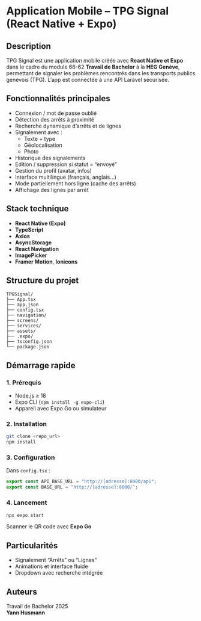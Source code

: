 # Application Mobile – TPG Signal (React Native + Expo)

## Description
TPG Signal est une application mobile créée avec **React Native et Expo** dans le cadre du module 66-62 **Travail de Bachelor** à la **HEG Genève**, permettant de signaler les problèmes rencontrés dans les transports publics genevois (TPG). L’app est connectée à une API Laravel sécurisée.

## Fonctionnalités principales

- Connexion / mot de passe oublié
- Détection des arrêts à proximité
- Recherche dynamique d’arrêts et de lignes
- Signalement avec :
  - Texte + type
  - Géolocalisation
  - Photo
- Historique des signalements
- Edition / suppression si statut = “envoyé”
- Gestion du profil (avatar, infos)
- Interface multilingue (français, anglais…)
- Mode partiellement hors ligne (cache des arrêts)
- Affichage des lignes par arrêt

## Stack technique

- **React Native (Expo)**
- **TypeScript**
- **Axios**
- **AsyncStorage**
- **React Navigation**
- **ImagePicker**
- **Framer Motion**, **Ionicons**

## Structure du projet

```
TPGSignal/
├── App.tsx
├── app.json
├── config.tsx
├── navigation/
├── screens/
├── services/
├── assets/
├── .expo/
├── tsconfig.json
└── package.json
```

## Démarrage rapide

### 1. Prérequis

- Node.js ≥ 18
- Expo CLI (`npm install -g expo-cli`)
- Appareil avec Expo Go ou simulateur

### 2. Installation

```bash
git clone <repo_url>
npm install
```

### 3. Configuration

Dans `config.tsx` :

```ts
export const API_BASE_URL = "http://[adresse]:8000/api";
export const BASE_URL = "http://[adresse]:8000/";
```

### 4. Lancement

```bash
npx expo start
```

Scanner le QR code avec **Expo Go**

## Particularités

- Signalement “Arrêts” ou “Lignes”
- Animations et interface fluide
- Dropdown avec recherche intégrée

## Auteurs

Travail de Bachelor 2025  
**Yann Husmann**
